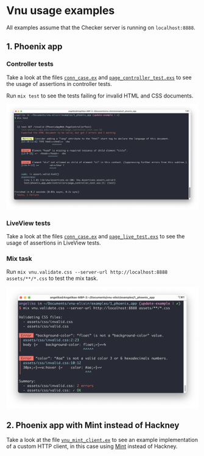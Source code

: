 # Vnu usage examples

All examples assume that the Checker server is running on `localhost:8888`.

## 1. Phoenix app

### Controller tests

Take a look at the files [`conn_case.ex`](1_phoenix_app/test/support/conn_case.ex) and [`page_controller_test.exs`](1_phoenix_app/test/phoenix_app_web/controllers/page_controller_test.exs) to see the usage of assertions in controller tests.

Run `mix test` to see the tests failing for invalid HTML and CSS documents.

![](../assets/controller_test.png)

### LiveView tests

Take a look at the files [`conn_case.ex`](1_phoenix_app/test/support/conn_case.ex) and [`page_live_test.exs`](1_phoenix_app/test/phoenix_app_web/live/page_live_test.exs) to see the usage of assertions in LiveView tests.

### Mix task

Run `mix vnu.validate.css --server-url http://localhost:8888 assets/**/*.css` to test the mix task.

![](../assets/mix_task.png)

## 2. Phoenix app with Mint instead of Hackney

Take a look at the file [`vnu_mint_client.ex`](2_phoenix_app_mint/test/support/vnu_mint_client.ex) to see an example implementation of a custom HTTP client, in this case using [Mint](https://github.com/elixir-mint/mint) instead of Hackney.

